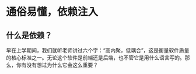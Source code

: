 # 通俗易懂，依赖注入

## 什么是依赖？

早在上学期间，我们就听老师讲过六个字：“高内聚，低耦合”，这是衡量软件质量的核心标准之一。无论这个软件是前端还是后端，也不管它是用什么语言写的。那么，你有没有想过为什么它会这么重要？

